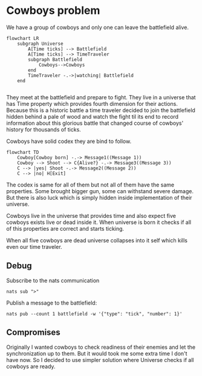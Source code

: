 # Cowboys problem

We have a group of cowboys and only one can leave the battlefield alive.

```mermaid
flowchart LR
    subgraph Universe
        A[Time ticks] --> Battlefield
        A[Time ticks] --> TimeTraveler
        subgraph Battlefield
            Cowboys-->Cowboys
        end
        TimeTraveler -.->|watching| Battlefield
    end
    
```

They meet at the battlefield and prepare to fight. They live in a universe that has Time property which provides fourth dimension for their actions. Because this is a historic battle a time traveler decided to join the battlefield hidden behind a pale of wood and watch the fight til its end to record information about this glorious battle that changed course of cowboys' history for thousands of ticks.

Cowboys have solid codex they are bind to follow.

```mermaid
flowchart TD
    Cowboy[Cowboy born] -.-> Message1((Message 1))
    Cowboy --> Shoot --> C{Alive?} -.-> Message3((Message 3))
    C --> |yes| Shoot -.-> Message2((Message 2))
    C --> |no| H[Exit]
```

The codex is same for all of them but not all of them have the same properties. Some brought bigger gun, some can withstand severe damage. But there is also luck which is simply hidden inside implementation of their universe.

Cowboys live in the universe that provides time and also expect five cowboys exists live or dead inside it. When universe is born it checks if all of this properties are correct and starts ticking.

When all five cowboys are dead universe collapses into it self which kills even our time traveler.


## Debug

Subscribe to the nats communication

    nats sub ">"

Publish a message to the battlefield:

    nats pub --count 1 battlefield -w '{"type": "tick", "number": 1}'

## Compromises

Originally I wanted cowboys to check readiness of their enemies and let the synchronization up to them. But it would took me some extra time I don't have now. So I decided to use simpler solution where Universe checks if all cowboys are ready.
